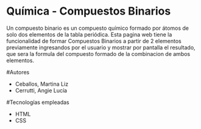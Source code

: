 # Química - Compuestos Binarios
Un compuesto binario es un compuesto químico formado 
por átomos de solo dos elementos de la tabla periódica. Esta pagina 
web tiene la funcionalidad de formar Compuestos Binarios a partir de 
2 elementos previamente ingresandos por el usuario y mostrar por pantalla
el resultado, que sera la formula del compuesto 
formado de la combinacion de ambos elementos.

#Autores 
 * Ceballos, Martina Liz
 * Cerrutti, Angie Lucía
 
#Tecnologías empleadas
 * HTML
 * CSS
 
 